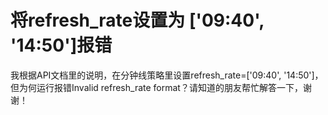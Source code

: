 # 将refresh_rate设置为 ['09:40', '14:50']报错

我根据API文档里的说明，在分钟线策略里设置refresh_rate=['09:40', '14:50']，但为何运行报错Invalid refresh_rate format？请知道的朋友帮忙解答一下，谢谢！